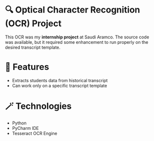 # 🔍 Optical Character Recognition (OCR) Project
This OCR was my **internship project** at Saudi Aramco. The source code was available, but it required some enhancement to run properly on the desired transcript template.
# 🚀 Features
- Extracts students data from historical transcript
- Can work only on a specific transcript template
# 🪄 Technologies
- Python
- PyCharm IDE
- Tesseract OCR Engine
